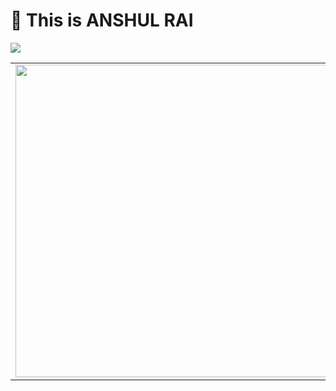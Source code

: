 
# 👋 This is ANSHUL RAI  
![]("https://github.com/auralshin/auralshin/blob/master/assets/animation_300_kckabl3r.gif")

<table border="0">
 <tr>
  <td border="0"> <img src="assets\animation_500_kckasloz.gif" height="500" width="500"></td>
  <td border="0"></td>
 </tr>
</table>

